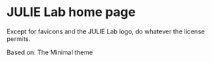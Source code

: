 # JULIE Lab home page

Except for favicons and the JULIE Lab logo, do whatever the license permits.

Based on: The Minimal theme

